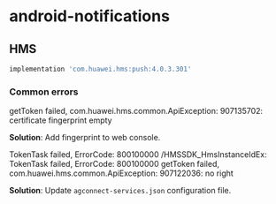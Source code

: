 # android-notifications

## HMS

```groovy
implementation 'com.huawei.hms:push:4.0.3.301'
```

### Common errors

getToken failed, com.huawei.hms.common.ApiException: 907135702: certificate fingerprint empty

__Solution__: Add fingerprint to web console.

TokenTask failed, ErrorCode: 800100000
/HMSSDK_HmsInstanceIdEx: TokenTask failed, ErrorCode: 800100000
 getToken failed, com.huawei.hms.common.ApiException: 907122036: no right

__Solution__: Update `agconnect-services.json` configuration file.
